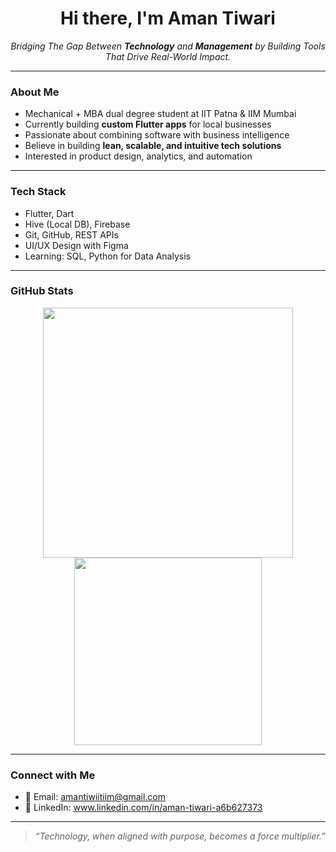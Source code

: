 <h1 align="center">Hi there, I'm Aman Tiwari</h1>

<p align="center">
  <em>Bridging The Gap Between <b>Technology</b> and <b>Management</b> by Building Tools That Drive Real-World Impact.</em>
</p>

---

###  About Me

- Mechanical + MBA dual degree student at IIT Patna & IIM Mumbai  
- Currently building **custom Flutter apps** for local businesses  
- Passionate about combining software with business intelligence  
- Believe in building **lean, scalable, and intuitive tech solutions**  
- Interested in product design, analytics, and automation  

---

###  Tech Stack

- Flutter, Dart  
- Hive (Local DB), Firebase  
- Git, GitHub, REST APIs  
- UI/UX Design with Figma  
- Learning: SQL, Python for Data Analysis

---

### GitHub Stats

<p align="center">
  <img src="https://github-readme-stats.vercel.app/api?username=Amantiw-rayq&show_icons=true&theme=radical" width="400"/>
  <img src="https://github-readme-stats.vercel.app/api/top-langs/?username=Amantiw-rayq&layout=compact&theme=radical" width="300"/>
</p>

---

### Connect with Me

- 📧 Email: amantiwiitiim@gmail.com  
- 💼 LinkedIn: www.linkedin.com/in/aman-tiwari-a6b627373
---

> _“Technology, when aligned with purpose, becomes a force multiplier.”_

